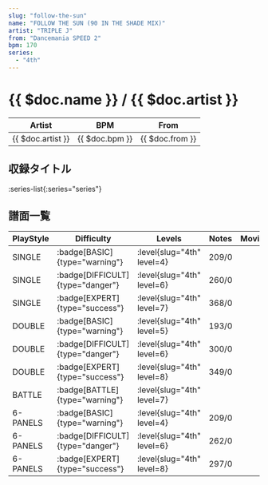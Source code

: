 ```yaml
---
slug: "follow-the-sun"
name: "FOLLOW THE SUN (90 IN THE SHADE MIX)"
artist: "TRIPLE J"
from: "Dancemania SPEED 2"
bpm: 170
series:
  - "4th"
---
```


# {{ $doc.name }} / {{ $doc.artist }}

|Artist|BPM|From|
|------|---|----|
|{{ $doc.artist }}|{{ $doc.bpm }}|{{ $doc.from }}|

## 収録タイトル

:series-list{:series="series"}

## 譜面一覧

|PlayStyle|Difficulty|Levels|Notes|Movie|
|---------|----------|------|-----|-----|
|SINGLE| :badge[BASIC]{type="warning"}|<div class="field is-grouped is-grouped-multiline"> :level{slug="4th" level=4}</div>|209/0||
|SINGLE| :badge[DIFFICULT]{type="danger"}|<div class="field is-grouped is-grouped-multiline"> :level{slug="4th" level=6}</div>|260/0||
|SINGLE| :badge[EXPERT]{type="success"}|<div class="field is-grouped is-grouped-multiline"> :level{slug="4th" level=7}</div>|368/0||
|DOUBLE| :badge[BASIC]{type="warning"}|<div class="field is-grouped is-grouped-multiline"> :level{slug="4th" level=5}</div>|193/0||
|DOUBLE| :badge[DIFFICULT]{type="danger"}|<div class="field is-grouped is-grouped-multiline"> :level{slug="4th" level=6}</div>|300/0||
|DOUBLE| :badge[EXPERT]{type="success"}|<div class="field is-grouped is-grouped-multiline"> :level{slug="4th" level=8}</div>|349/0||
|BATTLE| :badge[BATTLE]{type="warning"}|<div class="field is-grouped is-grouped-multiline"> :level{slug="4th" level=7}</div>|||
|6-PANELS| :badge[BASIC]{type="warning"}|<div class="field is-grouped is-grouped-multiline"> :level{slug="4th" level=4}</div>|209/0||
|6-PANELS| :badge[DIFFICULT]{type="danger"}|<div class="field is-grouped is-grouped-multiline"> :level{slug="4th" level=6}</div>|262/0||
|6-PANELS| :badge[EXPERT]{type="success"}|<div class="field is-grouped is-grouped-multiline"> :level{slug="4th" level=8}</div>|297/0||
